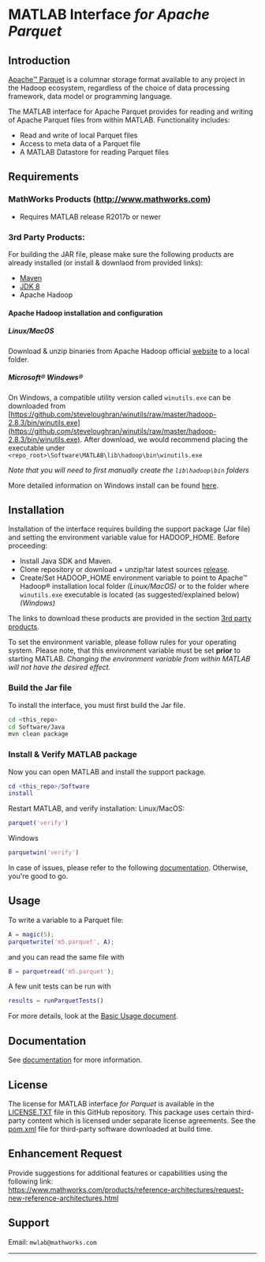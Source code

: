 [//]: #  (Copyright 2017, The MathWorks, Inc.)

# MATLAB Interface *for Apache Parquet*
## Introduction
[Apache™ Parquet](https://parquet.apache.org/) is a columnar storage format
available to any project in the Hadoop ecosystem, regardless of the choice of
data processing framework, data model or programming language.

The MATLAB interface for Apache Parquet provides for reading and writing of Apache Parquet files from within MATLAB. Functionality includes:
* Read and write of local Parquet files
* Access to meta data of a Parquet file
* A MATLAB Datastore for reading Parquet files

## Requirements
### MathWorks Products (http://www.mathworks.com)
* Requires MATLAB release R2017b or newer

### 3rd Party Products:
For building the JAR file, please make sure the following products are already installed (or install & downlaod from provided links):
- [Maven](https://maven.apache.org/download.cgi)
- [JDK 8](https://www.oracle.com/technetwork/java/javase/downloads/jdk8-downloads-2133151.html)
- Apache Hadoop

#### Apache Hadoop installation and configuration
##### Linux/MacOS
Download & unzip binaries from Apache Hadoop official [website](https://hadoop.apache.org/releases.html) to a local folder.

##### Microsoft® Windows®
On Windows, a compatible utility version called ```winutils.exe``` can be downloaded from
[https://github.com/steveloughran/winutils/raw/master/hadoop-2.8.3/bin/winutils.exe](https://github.com/steveloughran/winutils/raw/master/hadoop-2.8.3/bin/winutils.exe).
After download, we would recommend placing the executable under `<repo_root>\Software\MATLAB\lib\hadoop\bin\winutils.exe`

*Note that you will need to first manually create the `lib\hadoop\bin` folders*

More detailed information on Windows install can be found
[here](Documentation/Windows.md).

## Installation
Installation of the interface requires building the support package (Jar file) and setting the environment variable value for HADOOP_HOME. Before proceeding:
* Install Java SDK and Maven.
* Clone repository or download + unzip/tar latest sources [release](https://github.com/mathworks-ref-arch/matlab-parquet/releases).
* Create/Set HADOOP_HOME environment variable to point to Apache™ Hadoop® installation local folder *(Linux/MacOS)* or to the folder where ```winutils.exe``` executable is located (as suggested/explained below) *(Windows)*

The links to download these products are provided in the section [3rd party products](#3rd-party-products).

To set the environment variable, please follow rules for your operating system.
Please note, that this environment variable must be set **prior** to starting MATLAB.
*Changing the environment variable from within MATLAB will not have the desired effect.*

### Build the Jar file
To install the interface, you must first build the Jar file.
```bash
cd <this_repo>
cd Software/Java
mvn clean package
```

### Install & Verify MATLAB package
Now you can open MATLAB and install the support package.
```MATLAB
cd <this_repo>/Software
install
```
Restart MATLAB, and verify installation:
Linux/MacOS:
```matlab
parquet('verify')
```

Windows
```matlab
parquetwin('verify')
```

In case of issues, please refer to the following [documentation](Documentation/Windows.md).
Otherwise, you're good to go.

## Usage

To write a variable to a Parquet file:
```MATLAB
A = magic(5);
parquetwrite('m5.parquet', A);
```

and you can read the same file with
```MATLAB
B = parquetread('m5.parquet');
```

A few unit tests can be run with
```MATLAB
results = runParquetTests()
```

For more details, look at the [Basic Usage document](Documentation/BasicUsage.md).


## Documentation
See [documentation](Documentation/README.md) for more information.


## License
The license for MATLAB interface *for Parquet* is available in the [LICENSE.TXT](LICENSE.TXT) file in this GitHub repository.
This package uses certain third-party content which is licensed under separate license agreements.
See the [pom.xml](Software/Java/pom.xml) file for third-party software downloaded at build time.

## Enhancement Request
Provide suggestions for additional features or capabilities using the following link:   
https://www.mathworks.com/products/reference-architectures/request-new-reference-architectures.html

## Support
Email: `mwlab@mathworks.com`

------------
